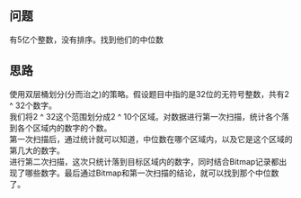 ## 问题
有5亿个整数，没有排序。找到他们的中位数

## 思路
使用双层桶划分(分而治之)的策略。假设题目中指的是32位的无符号整数，共有2 ^ 32个数字。<br />
我们将2 ^ 32这个范围划分成2 ^ 10个区域。对数据进行第一次扫描，统计各个落到各个区域内的数字的个数。<br />
第一次扫描后，通过统计就可以知道，中位数在哪个区域内，以及它是这个区域的第几大的数字。<br />
进行第二次扫描，这次只统计落到目标区域内的数字，同时结合Bitmap记录都出现了哪些数字。最后通过Bitmap和第一次扫描的结论，就可以找到那个中位数了。
